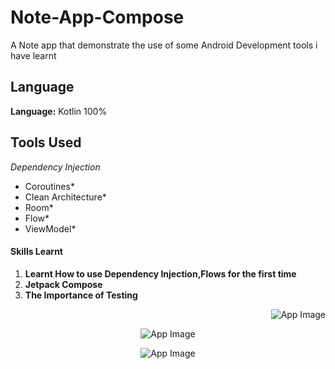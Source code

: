 # Note-App-Compose
A Note app that demonstrate the use of some Android Development tools i have learnt

## Language

**Language:** Kotlin 100%

## Tools Used
  *Dependency Injection* 
  * Coroutines*
  * Clean Architecture*
  * Room*
  * Flow*
  * ViewModel*

#### Skills Learnt
 1. __Learnt How to use Dependency Injection,Flows for the first time__
 2. __Jetpack Compose__
 3. __The Importance of Testing__


<p align="End"><img src ="/image/first_App.jpg" alt ="App Image"></p>
<p align="Center"><img src ="/image/first_App with RB.jpg" alt ="App Image"></p>
<p align="Center"><img src ="/image/edit.jpg" alt ="App Image"></p>


